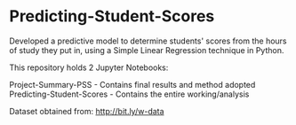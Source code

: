 # Predicting-Student-Scores

Developed a predictive model to determine students' scores from the hours of study they put in, using a Simple Linear Regression technique in Python. 

This repository holds 2 Jupyter Notebooks:

Project-Summary-PSS - Contains final results and method adopted
Predicting-Student-Scores - Contains the entire working/analysis

Dataset obtained from: http://bit.ly/w-data



